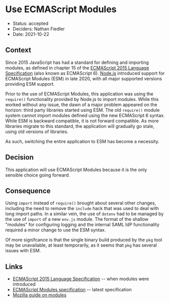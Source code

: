 # Use ECMAScript Modules

* Status: accepted
* Deciders: Nathan Fiedler
* Date: 2021-10-22

## Context

Since 2015 JavaScript has had a standard for defining and importing modules, as defined in chapter 15 of the [ECMAScript 2015 Language Specification](https://262.ecma-international.org/6.0/) (also known as ECMAScript 6). [Node.js](https://nodejs.org/) introduced support for ECMAScript Modules (ESM) in late 2020, with all major supported versions providing ESM support.

Prior to the use of ECMAScript Modules, this application was using the `require()` functionality provided by Node.js to import modules. While this worked without any issue, the dawn of a major problem appeared on the horizon: third party libraries started using ESM. The old `require()` module system cannot import modules defined using the new ECMAScript 6 syntax. While ESM is backward compatible, it is not forward compatible. As more libraries migrate to this standard, the application will gradually go stale, using old versions of libraries.

As such, switching the entire application to ESM has become a necessity.

## Decision

This application will use ECMAScript Modules because it is the only sensible choice going forward.

## Consequence

Using `import` instead of `require()` brought about several other changes, including the need to remove the `include` hack that was used to deal with long import paths. In a similar vein, the use of `dotenv` had to be managed by the use of `import` of a new `env.js` module. The format of the shallow "modules" for configuring logging and the internal SAML IdP functionality required a minor change to use the ESM syntax.

Of more signifcance is that the single binary build produced by the `pkg` tool may be unavailable, at least temporarily, as it seems that `pkg` has several issues with ESM.

## Links

* [ECMAScript 2015 Language Specification](https://262.ecma-international.org/6.0/) -- when modules were introduced
* [ECMAScript Modules specification](https://tc39.es/ecma262/#sec-modules) -- latest specification
* [Mozilla guide on modules](https://developer.mozilla.org/en-US/docs/Web/JavaScript/Guide/Modules)
